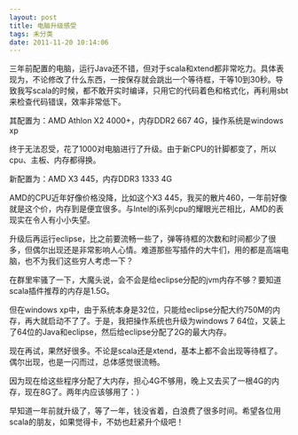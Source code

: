 ```yaml
---
layout: post
title: 电脑升级感受
tags: 未分类
date: 2011-11-20 10:14:06
---
```


三年前配置的电脑，运行Java还不错，但对于scala和xtend都非常吃力。具体表现为，不论修改了什么东西，一按保存就会跳出一个等待框，干等10到30秒。导致我写scala的时候，都不敢开实时编译，只用它的代码着色和格式化，再利用sbt来检查代码错误，效率非常低下。

其配置为：AMD Athlon X2 4000+，内存DDR2 667 4G，操作系统是windows xp

终于无法忍受，花了1000对电脑进行了升级。由于新CPU的针脚都变了，所以cpu、主板、内存都得换。

新配置为：AMD X3 445，内存DDR3 1333 4G

AMD的CPU近年好像价格没降，比如这个X3 445，我买的散片460，一年前好像就是这个价，内存到是便宜很多。与Intel的i系列cpu的耀眼光芒相比，AMD的表现实在令人有小小失望。

升级后再运行eclipse，比之前要流畅一些了，弹等待框的次数和时间都少了很多，但偶尔出现还是非常影响人心情。难道那些写插件的大牛们，用的都是高端电脑，也不为我们这些穷人考虑一下？

在群里牢骚了一下，大魔头说，会不会是给eclipse分配的jvm内存不够？要知道scala插件推荐的内存是1.5G。

但在windows xp中，由于系统本身是32位，只能给eclipse分配大约750M的内存，再大就启动不了了。于是，我把操作系统也升级为windows 7 64位，又装上了64位的Java和eclipse，然后给eclipse分配了2G的最大内存。

现在再试，果然好很多。不论是scala还是xtend，基本上都不会出现等待框了。偶尔出现，也是一闪而过，总体感觉很流畅。

因为现在给这些程序分配了大内存，担心4G不够用，晚上又去买了一根4G的内存，现在8G了。两年内应该够用了：）

早知道一年前就升级了，等了一年，钱没省着，白浪费了很多时间。希望各位用scala的朋友，如果觉得卡，不妨也赶紧升个级吧！
